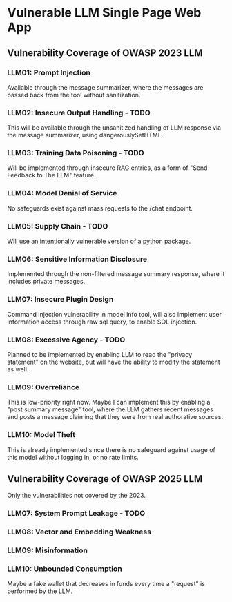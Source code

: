 # Vulnerable LLM Single Page Web App

## Vulnerability Coverage of OWASP 2023 LLM

### LLM01: Prompt Injection
Available through the message summarizer, where the messages are passed back from the tool without sanitization.

### LLM02: Insecure Output Handling - TODO
This will be available through the unsanitized handling of LLM response via the message summarizer, using dangerouslySetHTML.

### LLM03: Training Data Poisoning - TODO
Will be implemented through insecure RAG entries, as a form of "Send Feedback to The LLM" feature.

### LLM04: Model Denial of Service
No safeguards exist against mass requests to the /chat endpoint.

### LLM05: Supply Chain - TODO
Will use an intentionally vulnerable version of a python package.


### LLM06: Sensitive Information Disclosure
Implemented through the non-filtered message summary response, where it includes private messages.

### LLM07: Insecure Plugin Design
Command injection vulnerability in model info tool, will also implement user information access through raw sql query, to enable SQL injection.

### LLM08: Excessive Agency - TODO
Planned to be implemented by enabling LLM to read the "privacy statement" on the website, but will have the ability to modify the statement as well.

### LLM09: Overreliance
This is low-priority right now. Maybe I can implement this by enabling a "post summary message" tool, where the LLM gathers recent messages and posts a message claiming that they were from real authorative sources.

### LLM10: Model Theft
This is already implemented since there is no safeguard against usage of this model without logging in, or no rate limits.

## Vulnerability Coverage of OWASP 2025 LLM
Only the vulnerabilities not covered by the 2023.

### LLM07: System Prompt Leakage - TODO

### LLM08: Vector and Embedding Weakness

### LLM09: Misinformation

### LLM10: Unbounded Consumption
Maybe a fake wallet that decreases in funds every time a "request" is performed by the LLM.

